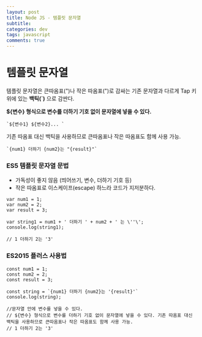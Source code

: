 ```yaml
---  
layout: post
title: Node JS - 템플릿 문자열
subtitle:
categories: dev
tags: javascript
comments: true  
--- 
```



# 템플릿 문자열
템플릿 문자열은 큰따옴표(")나 작은 따옴표(")로 감싸는 기존 문자열과 다르게 Tap 키 위에 있는 **백틱(`)** 으로 감싼다.

**${변수} 형식으로 변수를 더하기 기호 없이 문자열에 넣을 수 있다.**

~~~
`${변수1} ${변수2}... `
~~~

기존 따옴표 대신 백틱을 사용하므로 큰따옴표나 작은 따옴표도 함께 사용 가능.

~~~
`{num1} 더하기 {num2}는 "{result}"`
~~~


### ES5 템플릿 문자열 문법

- 가독성이 좋지 않음 (띄어쓰기, 변수, 더하기 기호 등)
- 작은 따옴표로 이스케이프(escape) 하느라 코드가 지저분하다.

~~~
var num1 = 1;
var num2 = 2;
var result = 3;

var string1 = num1 + ' 더하기 ' + num2 + ' 는 \''\';
console.log(string1);

// 1 더하기 2는 '3'
~~~

### ES2015 플러스 사용법

~~~
const num1 = 1;
const num2 = 2;
const result = 3;

const string = `{num1} 더하기 {num2}는 '{result}'`
console.log(string);

//문자열 안에 변수를 넣을 수 있다.
// ${변수} 형식으로 변수를 더하기 기호 없이 문자열에 넣을 수 있다. 기존 따옴표 대신 백틱을 사용하므로 큰따옴표나 작은 따옴표도 함께 사용 가능.
// 1 더하기 2는 '3'
~~~

